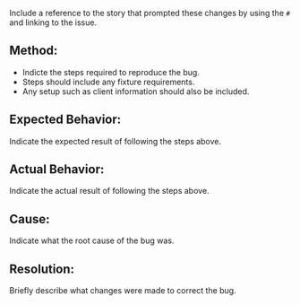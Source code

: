 Include a reference to the story that prompted these changes by using the `#` and linking to the issue.

## Method:
- Indicte the steps required to reproduce the bug.
- Steps should include any fixture requirements.
- Any setup such as client information should also be included.

## Expected Behavior:
Indicate the expected result of following the steps above.

## Actual Behavior:
Indicate the actual result of following the steps above.

## Cause:
Indicate what the root cause of the bug was.

## Resolution:
Briefly describe what changes were made to correct the bug.
